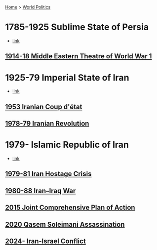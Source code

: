 [Home](../../index) > [World Politics](../World%20Politics)
# 1785-1925 Sublime State of Persia
- [link](https://en.wikipedia.org/wiki/Qajar_dynasty)
## [1914-18 Middle Eastern Theatre of World War 1](../Israel-Palestine/1517-1917%20Ottoman%20Period/1914-18%20Middle%20Eastern%20Theatre%20of%20World%20War%201)

# 1925-79 Imperial State of Iran
- [link](https://en.wikipedia.org/wiki/Pahlavi_dynasty)
## [1953 Iranian Coup d'état](1925-79%20Imperial%20State%20of%20Iran/1953%20Iranian%20Coup%20d'état)
## [1978-79 Iranian Revolution](1925-79%20Imperial%20State%20of%20Iran/1978-79%20Iranian%20Revolution)

# 1979- Islamic Republic of Iran
- [link](https://en.wikipedia.org/wiki/Iran)
## [1979-81 Iran Hostage Crisis](1979-%20Islamic%20Republic%20of%20Iran/1979-81%20Iran%20Hostage%20Crisis)
## [1980-88 Iran–Iraq War](1979-%20Islamic%20Republic%20of%20Iran/1980-88%20Iran–Iraq%20War)
## [2015 Joint Comprehensive Plan of Action](1979-%20Islamic%20Republic%20of%20Iran/2015%20Joint%20Comprehensive%20Plan%20of%20Action)
## [2020 Qasem Soleimani Assassination](1979-%20Islamic%20Republic%20of%20Iran/2020%20Qasem%20Soleimani%20Assassination)
## [2024- Iran-Israel Conflict](2024-%20Iran-Israel%20Conflict)